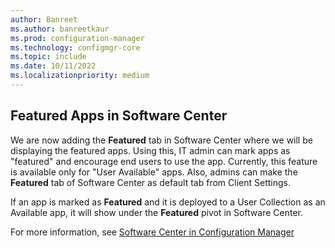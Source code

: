 ```yaml
---
author: Banreet
ms.author: banreetkaur
ms.prod: configuration-manager
ms.technology: configmgr-core
ms.topic: include
ms.date: 10/11/2022
ms.localizationpriority: medium
---
```

## <a name="bkmk_featured-apps-software-center"></a> Featured Apps in Software Center

<!--3601183-->
We are now adding the **Featured** tab in Software Center where we will be displaying the featured apps. 
Using this, IT admin can mark apps as "featured" and encourage end users to use the app. 
Currently, this feature is available only for "User Available" apps. 
Also, admins can make the **Featured** tab of Software Center as default tab from Client Settings. 

If an app is marked as **Featured** and it is deployed to a User Collection as an Available app, it will show under the **Featured** pivot in Software Center.

For more information, see [Software Center in Configuration Manager](../../../../../../understand/software-center.md)
